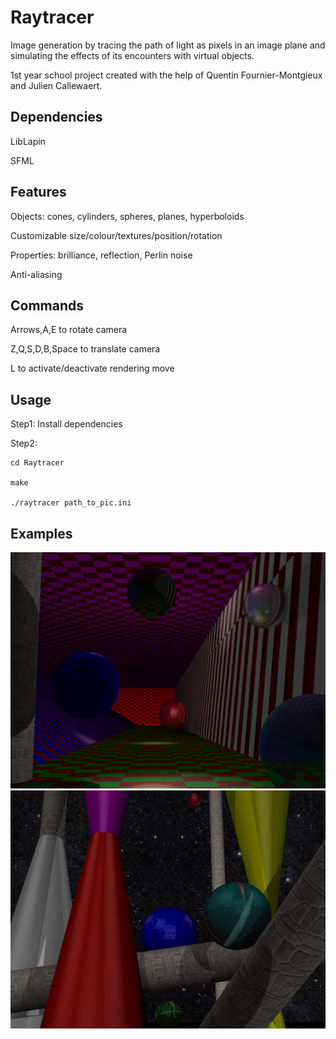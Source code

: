 # Raytracer

Image generation by tracing the path of light as pixels in an image plane and simulating the effects of its encounters with virtual objects.

1st year school project created with the help of Quentin Fournier-Montgieux and Julien Callewaert.

## Dependencies

LibLapin

SFML

## Features

Objects: cones, cylinders, spheres, planes, hyperboloids

Customizable size/colour/textures/position/rotation


Properties: brilliance, reflection, Perlin noise

Anti-aliasing


## Commands

Arrows,A,E to rotate camera

Z,Q,S,D,B,Space to translate camera

L to activate/deactivate rendering move

## Usage

Step1: Install dependencies



Step2:
```
cd Raytracer

make

./raytracer path_to_pic.ini

```

## Examples

![Example1](./ressources/examples/3.png)
![Example2](./ressources/examples/4.png)